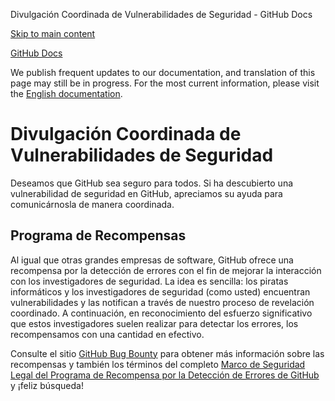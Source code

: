 Divulgación Coordinada de Vulnerabilidades de Seguridad - GitHub Docs

[Skip to main content](#main-content)

[](/es)[GitHub Docs](/es)

We publish frequent updates to our documentation, and translation of this page may still be in progress. For the most current information, please visit the [English documentation](/en).

Divulgación Coordinada de Vulnerabilidades de Seguridad
==========

Deseamos que GitHub sea seguro para todos. Si ha descubierto una vulnerabilidad de seguridad en GitHub, apreciamos su ayuda para comunicárnosla de manera coordinada.

[](#programa-de-recompensas)[]()Programa de Recompensas
----------

Al igual que otras grandes empresas de software, GitHub ofrece una recompensa por la detección de errores con el fin de mejorar la interacción con los investigadores de seguridad. La idea es sencilla: los piratas informáticos y los investigadores de seguridad (como usted) encuentran vulnerabilidades y las notifican a través de nuestro proceso de revelación coordinado. A continuación, en reconocimiento del esfuerzo significativo que estos investigadores suelen realizar para detectar los errores, los recompensamos con una cantidad en efectivo.

Consulte el sitio [GitHub Bug Bounty](https://bounty.github.com) para obtener más información sobre las recompensas y también los términos del completo [Marco de Seguridad Legal del Programa de Recompensa por la Detección de Errores de GitHub](/es/articles/github-bug-bounty-program-legal-safe-harbor) y ¡feliz búsqueda!
